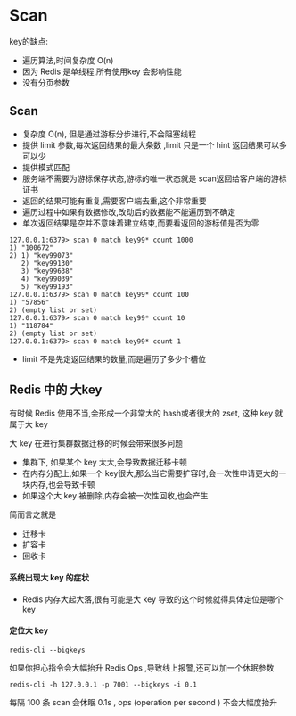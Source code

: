 # Scan

key的缺点:

- 遍历算法,时间复杂度 O(n)
- 因为 Redis 是单线程,所有使用key 会影响性能
- 没有分页参数

## Scan

- 复杂度 O(n), 但是通过游标分步进行,不会阻塞线程
- 提供 limit 参数,每次返回结果的最大条数 ,limit 只是一个 hint 返回结果可以多可以少
- 提供模式匹配
- 服务端不需要为游标保存状态,游标的唯一状态就是 scan返回给客户端的游标证书
- 返回的结果可能有重复,需要客户端去重,这个非常重要
- 遍历过程中如果有数据修改,改动后的数据能不能遍历到不确定
- 单次返回结果是空并不意味着建立结束,而要看返回的游标值是否为零

```
127.0.0.1:6379> scan 0 match key99* count 1000
1) "100672"
2) 1) "key99073"
   2) "key99130"
   3) "key99638"
   4) "key99039"
   5) "key99193"
127.0.0.1:6379> scan 0 match key99* count 100
1) "57856"
2) (empty list or set)
127.0.0.1:6379> scan 0 match key99* count 10
1) "118784"
2) (empty list or set)
127.0.0.1:6379> scan 0 match key99* count 1
```



- limit 不是先定返回结果的数量,而是遍历了多少个槽位

## Redis 中的 大key

有时候 Redis 使用不当,会形成一个非常大的 hash或者很大的 zset, 这种 key 就属于大 key

大 key 在进行集群数据迁移的时候会带来很多问题

- 集群下, 如果某个 key 太大,会导致数据迁移卡顿
- 在内存分配上,如果一个 key很大,那么当它需要扩容时,会一次性申请更大的一块内存,也会导致卡顿
- 如果这个大 key 被删除,内存会被一次性回收,也会产生

简而言之就是

- 迁移卡
- 扩容卡
- 回收卡

#### 系统出现大 key 的症状

- Redis 内存大起大落,很有可能是大 key 导致的这个时候就得具体定位是哪个 key

#### 定位大 key

```
redis-cli --bigkeys 
```

如果你担心指令会大幅抬升 Redis Ops ,导致线上报警,还可以加一个休眠参数

```
redis-cli -h 127.0.0.1 -p 7001 --bigkeys -i 0.1

```

每隔 100 条 scan 会休眠 0.1s , ops (operation per second ) 不会大幅度抬升



